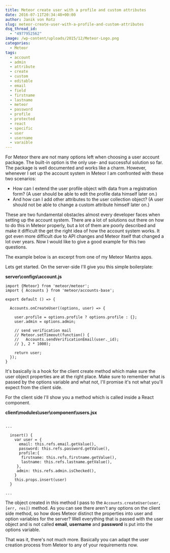 ```yaml
---
title: Meteor create user with a profile and custom attributes
date: 2016-07-11T20:34:48+00:00
author: Janik von Rotz
slug: meteor-create-user-with-a-profile-and-custom-attributes
dsq_thread_id:
  - "4977952562"
image: /wp-content/uploads/2015/12/Meteor-Logo.png
categories:
  - Meteor
tags:
  - account
  - admin
  - attribute
  - create
  - custom
  - editable
  - email
  - field
  - firstname
  - lastname
  - meteor
  - password
  - profile
  - protected
  - react
  - specific
  - user
  - username
  - varaible
---
```

For Meteor there are not many options left when choosing a user account package. The built-in option is the only use- and successful solution so far. The package is well documented and works like a charm. However, whenever I set up the account system in Meteor I am confronted with these two scenarios: 

* How can I extend the user profile object with data from a registration form? (A user should be able to edit the profile data himself later on.)
* And how can I add other attributes to the user collection object? (A user should not be able to change a custom attribute himself later on.)

These are two fundamental obstacles almost every developer faces when setting up the account system. There are a lot of solutions out there on how to do this in Meteor properly, but a lot of them are poorly described and make it difficult the get the right idea of how the account system works. It got even more difficult due  to API changes and Meteor itself that changed a lot over years. Now I would like to give a good example for this two questions. 
<!--more-->
The example below is an excerpt from one of my Meteor Mantra apps.

Lets get started. On the server-side I'll give you this simple boilerplate:

**server\configs\account.js**

```
import {Meteor} from 'meteor/meteor';
import { Accounts } from 'meteor/accounts-base';

export default () => {

  Accounts.onCreateUser((options, user) => {

    user.profile = options.profile ? options.profile : {};
    user.admin = options.admin;

    // send verification mail
    // Meteor.setTimeout(function() {
    //   Accounts.sendVerificationEmail(user._id);
    // }, 2 * 1000);

    return user;
  });
}
```

It's basically is a hook for the client create method which make sure the user object properties are at the right place. Make sure to remember what is passed by the options variable and what not, I'll promise it's not what you'll expect from the client side.

For the client side I'll show you a method which is called inside a React component.

**client\modules\user\component\users.jsx**

```

...

  insert() {
    var user = {
      email: this.refs.email.getValue(),
      password: this.refs.password.getValue(),
      profile:{
       firstname: this.refs.firstname.getValue(),
       lastname: this.refs.lastname.getValue(),
     },
     admin: this.refs.admin.isChecked(),
    }
    this.props.insert(user)
  }

...

```

The object created in this method I pass to the `Accounts.createUser(user, [err, res])` method. As you can see there aren't any options on the client side method, so how does Meteor distinct the properties into user and option variables for the server? Well everything that is passed with the user object and is not called **email**, **username** and **password** is put into the options variable. 

That was it, there's not much more. Basically you can adapt the user creation process from Meteor to any of your requirements now.
